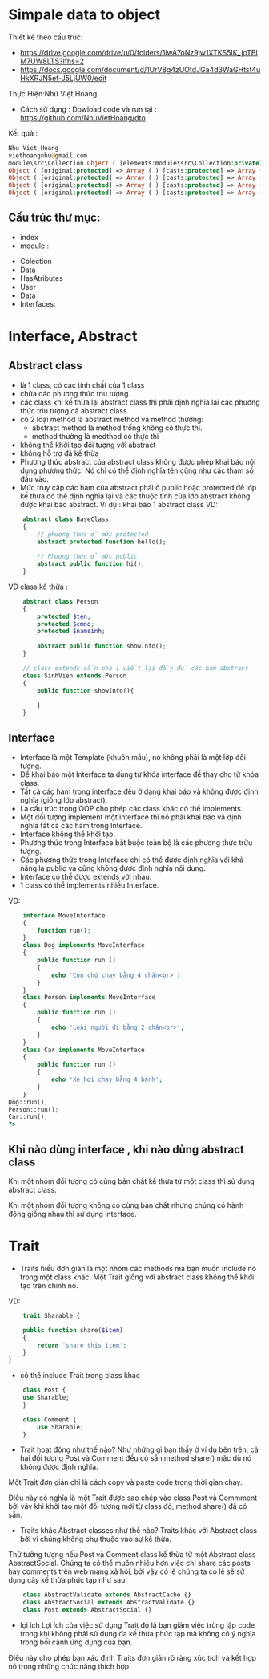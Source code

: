 # Simpale data to object
Thiết kế theo cấu trúc:
* https://drive.google.com/drive/u/0/folders/1iwA7oNz9jw1XTKS5IK_joTBIM7UW8LTS?lfhs=2
* https://docs.google.com/document/d/1UrV8g4zUOtdJGa4d3WaGHtst4uHkXRJN5ef-J5LjUW0/edit

Thực Hiện:Nhữ Việt Hoàng.

* Cách sử dụng : Dowload code và run tại : https://github.com/NhuVietHoang/dto

Kết quả :

```php
Nhu Viet Hoang
viethoangnhu@gmail.com
module\src\Collection Object ( [elements:module\src\Collection:private] => Array ( [0] => module\src\TestData
Object ( [original:protected] => Array ( ) [casts:protected] => Array ( ) [attributes:module\src\Data:private] => Array ( [name] => Nhu Viet Hoang [age] => 22 [address] => Ha Nam ) ) [1] => module\src\TestData 
Object ( [original:protected] => Array ( ) [casts:protected] => Array ( ) [attributes:module\src\Data:private] => Array ( [name] => Nhu Hai Ngoc [age] => 28 [address] => Ha Nam ) ) [2] => module\src\TestData 
Object ( [original:protected] => Array ( ) [casts:protected] => Array ( ) [attributes:module\src\Data:private] => Array ( [name] => Hoang Thi Thom [age] => 27 [address] => Thanh Hoa ) ) [3] => module\src\TestData 
Object ( [original:protected] => Array ( ) [casts:protected] => Array ( ) [attributes:module\src\Data:private] => Array ( [name] => Nhu Hoang Minh Khoi [age] => 1 [address] => Ha Nam ) ) ) ) 

```

## Cấu trúc thư mục:
* index
* module :
 - Colection
 - Data
 - HasAtributes
 - User
 - Data
 - Interfaces:


# Interface, Abstract 

## Abstract class
* là 1 class, có các tính chất của 1 class
* chứa các phương thức trìu tượng.
* các class khi kế thừa lại abstract class thì phải định nghĩa lại các phương thức trìu tượng cả abstract class
* có 2 loại method là abstract method và method thường:
    - abstract method là method trống không có thực thi.
    - method thường là medthod có thực thi
* không thể khởi tạo đối tượng với abstract
* không hỗ trợ đã kế thừa
* Phương thức abstract của abstract class không được phép khai báo nội dung phương thức. Nó chỉ có thể định nghĩa tên cũng như các tham số đầu vào.
* Mức truy cập các hàm của abstract phải ở public hoặc protected để lớp kế thừa có thể định nghĩa lại và các thuộc tính của lớp abstract không được khai báo abstract. Ví dụ : khai báo 1 abstract class
VD:
```php
    abstract class BaseClass
    {
        // phương thức ở mức protected
        abstract protected function hello();
    
        // Phương thức ở mức public
        abstract public function hi();
    }
```
VD class kế thừa :
```php
    abstract class Person
    {
        protected $ten;
        protected $cmnd;
        protected $namsinh;
    
        abstract public function showInfo();
    }

    // class extends cần phải viết lại đầy đủ các hàm abstract
    class SinhVien extends Person
    {
        public function showInfo(){
    
        }
    }
```
## Interface

*   Interface là một Template (khuôn mẫu), nó không phải là một lớp đối tượng.
*   Để khai báo một Interface ta dùng từ khóa interface để thay cho từ khóa class.
*   Tất cả các hàm trong interface đều ở dạng khai báo và không được định nghĩa (giống lớp abstract).
*   Là cấu trúc trong OOP cho phép các class khác có thể implements.
*   Một đối tượng implement một interface thì nó phải khai báo và định nghĩa tất cả các hàm trong Interface.
*   Interface không thể khởi tạo.
*   Phương thức trong Interface bắt buộc toàn bộ là các phương thức trừu tượng.
*   Các phương thức trong Interface chỉ có thể được định nghĩa với khả năng là public và cũng không được định nghĩa nội dung.
*   Interface có thể được extends với nhau.
*   1 class có thể implements nhiều Interface.

VD:
```php
    interface MoveInterface
    {
        function run();
    }
    class Dog implements MoveInterface
    {
        public function run () 
        {
            echo 'Con chó chạy bằng 4 chân<br>';
        }
    }
    class Person implements MoveInterface
    {
        public function run ()
        {
            echo 'Loài người đi bằng 2 chân<br>';
        }
    }
    class Car implements MoveInterface
    {
        public function run ()
        {
            echo 'Xe hơi chạy bằng 4 bánh';
        }
    }
Dog::run();
Person::run();
Car::run();
?>
```
## Khi nào dùng interface , khi nào dùng abstract class
Khi một nhóm đối tượng có cùng bản chất kế thừa từ một class thì sử dụng abstract class.

Khi một nhóm đối tượng không có cùng bản chất nhưng chúng có hành động giống nhau thì sử dụng interface.

# Trait
* Traits hiểu đơn giản là một nhóm các methods mà bạn muốn include nó trong một class khác. Một Trait giống với abstract class không thể khởi tạo trên chính nó.

VD:
```php
    trait Sharable {

    public function share($item)
    {
        return 'share this item';
    }
}
```

* có thể include Trait trong class khác
```php 
    class Post {
    use Sharable;
    }

    class Comment {
        use Sharable;
    }

```
* Trait hoạt động như thế nào?
Như những gì bạn thấy ở ví dụ bên trên, cả hai đối tượng Post và Comment đều có sẵn method share() mặc dù nó không được định nghĩa.

Một Trait đơn giản chỉ là cách copy và paste code trong thời gian chạy.

Điều này có nghĩa là một Trait được sao chép vào class Post và Commment bởi vậy khi khởi tạo một đối tượng mới từ class đó, method share() đã có sẵn.

* Traits khác Abstract classes như thế nào?
Traits khác với Abstract class bởi vì chúng không phụ thuộc vào sự kế thừa.

Thử tưởng tượng nếu Post và Comment class kế thừa từ một Abstract class AbstractSocial. Chúng ta có thể muốn nhiều hơn việc chỉ share các posts hay comments trên web mạng xã hội, bởi vậy có lẽ chúng ta có lẽ sẽ sử dụng cây kế thừa phức tạp như sau:
```php
    class AbstractValidate extends AbstractCache {}
    class AbstractSocial extends AbstractValidate {}
    class Post extends AbstractSocial {}
```
* lợi ích
Lợi ích của việc sử dụng Trait đó là bạn giảm việc trùng lặp code trong khi không phải sử dụng đa kế thừa phức tạp mà không có ý nghĩa trong bối cảnh ứng dụng của bạn.

Điều này cho phép bạn xác định Traits đơn giản rõ ràng xúc tích và kết hợp nó trong những chức năng thích hợp.
